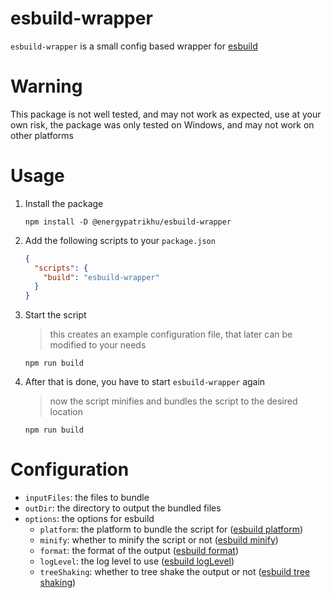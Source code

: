 # esbuild-wrapper
`esbuild-wrapper` is a small config based wrapper for [esbuild](https://github.com/evanw/esbuild)

# Warning
This package is not well tested, and may not work as expected, use at your own risk,
the package was only tested on Windows, and may not work on other platforms

# Usage
1. Install the package
    ```
    npm install -D @energypatrikhu/esbuild-wrapper
    ```

2. Add the following scripts to your `package.json`
    ```json
    {
      "scripts": {
        "build": "esbuild-wrapper"
      }
    }
    ```

3. Start the script
    > this creates an example configuration file, that later can be modified to your needs
    ```
    npm run build
    ```

4. After that is done, you have to start `esbuild-wrapper` again
    > now the script minifies and bundles the script to the desired location
    ```
    npm run build
    ```

# Configuration
- `inputFiles`: the files to bundle
- `outDir`: the directory to output the bundled files
- `options`: the options for esbuild
    - `platform`: the platform to bundle the script for ([esbuild platform](https://esbuild.github.io/api/#platform))
    - `minify`: whether to minify the script or not ([esbuild minify](https://esbuild.github.io/api/#minify))
    - `format`: the format of the output ([esbuild format](https://esbuild.github.io/api/#format))
    - `logLevel`: the log level to use ([esbuild logLevel](https://esbuild.github.io/api/#log-level))
    - `treeShaking`: whether to tree shake the output or not ([esbuild tree shaking](https://esbuild.github.io/api/#tree-shaking))
